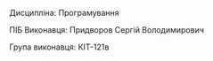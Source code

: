 Дисципліна: Програмування

ПІБ Виконавця: Придворов Сергій Володимирович

Група виконавця: КІТ-121в
